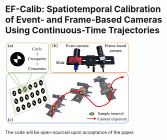# EF-Calib: Spatiotemporal Calibration of Event- and Frame-Based Cameras Using Continuous-Time Trajectories

<img title="" src="./asset/overview.png" alt="overview.png" width="400" data-align="center" >

The code will be open-sourced upon acceptance of the paper.
